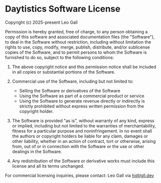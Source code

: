 # Daytistics Software License

Copyright (c) 2025-present Leo Gall

Permission is hereby granted, free of charge, to any person obtaining a copy of this software and associated documentation files (the "Software"), 
to deal in the Software without restriction, including without limitation the rights to use, copy, modify, merge, publish, distribute, 
and/or sublicense copies of the Software, and to permit persons to whom the Software is furnished to do so, subject to the following conditions:

1. The above copyright notice and this permission notice shall be included in all copies or substantial portions of the Software.

2. Commercial use of the Software, including but not limited to:
   - Selling the Software or derivatives of the Software
   - Using the Software as part of a commercial product or service
   - Using the Software to generate revenue directly or indirectly
   is strictly prohibited without express written permission from the copyright holder.

3. The Software is provided "as is", without warranty of any kind, express or implied, including but not limited to the warranties of merchantability, 
fitness for a particular purpose and noninfringement. In no event shall the authors or copyright holders be liable for any claim, damages or other liability, 
whether in an action of contract, tort or otherwise, arising from, out of or in connection with the Software or the use or other dealings in the Software.

4. Any redistribution of the Software or derivative works must include this license and all its terms unchanged.

For commercial licensing inquiries, please contact: Leo Gall via <hi@lgll.dev>